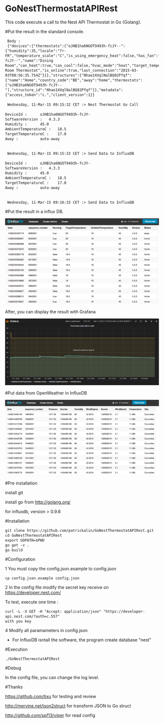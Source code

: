 # GoNestThermostatAPIRest
This code execute a call to the Nest API Thermostat in Go (Golang).

#Put the result in the standard console.

     Body :
     {"devices":{"thermostats":{"oJHB1ha6NGOT9493h-fcJY--":{"humidity":35,"locale":"fr-FR","temperature_scale":"C","is_using_emergency_heat":false,"has_fan":false,"software_version":"4.3.3","has_leaf":false,"device_id":"oJHB1ha6NGOT9493h-fcJY--","name":"Dining Room","can_heat":true,"can_cool":false,"hvac_mode":"heat","target_temperature_c":20.0,"target_temperature_f":68,"target_temperature_high_c":24.0,"target_temperature_high_f":75,"target_temperature_low_c":20.0,"target_temperature_low_f":68,"ambient_temperature_c":20.0,"ambient_temperature_f":68,"away_temperature_high_c":24.0,"away_temperature_high_f":76,"away_temperature_low_c":15.0,"away_temperature_low_f":59,"structure_id":"Nhae1XUqlNalBQ82Pfqf","fan_timer_active":false,"name_long":"Dining Room Thermostat","is_online":true,"last_connection":"2015-03-03T08:56:35.754Z"}}},"structures":{"Nhae1XUqlNalBQ82Pfqf":{"name":"Home","country_code":"BE","away":"home","thermostats":["oJHB1ha6NGOT9493h-fcJY--"],"structure_id":"Nhae1XUqlNalBQ82Pfqf"}},"metadata":{"access_token":"c.","client_version":1}}

     Wednesday, 11-Mar-15 09:15:32 CET :> Nest Thermostat Go Call

    DeviceId : 	 	oJHB1ha6NGOT9493h-fcJY-
    SoftwareVersion : 	4.3.3
    Humidity : 	 	45.0
    AmbientTemperatureC : 	18.5
    TargetTemperatureC : 	17.0
    Away : 	 	 	auto-away


     Wednesday, 11-Mar-15 09:15:33 CET :> Send Data to InfluxDB

    DeviceId : 	 	oJHB1ha6NGOT9493h-fcJY-
    SoftwareVersion : 	4.3.3
    Humidity : 	 	45.0
    AmbientTemperatureC : 	18.5
    TargetTemperatureC : 	17.0
    Away : 	 	 	auto-away


     Wednesday, 11-Mar-15 09:16:33 CET :> Send Data to InfluxDB


#Put the result in a influx DB.

![InfluxDB Image ](https://github.com/patrickalin/GoNestThermostatAPIRest/blob/master/img/InfluxDB.png)

After, you can display the result with Grafana

![Grafana Image ](https://github.com/patrickalin/GoNestThermostatAPIRest/blob/master/img/Grafana.png)

#Put data from OpenWeather in InfluxDB

![OpenWeather Image ](https://github.com/patrickalin/GoNestThermostatAPIRest/blob/master/img/OpenWeather.png)

#Pre installation

install git

install go from http://golang.org/

for influxdb, version > 0.9.6

#Installation

    git clone https://github.com/patrickalin/GoNestThermostatAPIRest.git
    cd GoNestThermostatAPIRest
    export GOPATH=$PWD
    go get -v .
    go build

#Configuration

1 You must copy the config.json.example to config.json

    cp config.json.example config.json

2 In the config file modify the secret key receive on https://developer.nest.com/

To test, execute one time :

    curl -L -X GET -H "Accept: application/json" "https://developer-api.nest.com/?auth=c.557"
    with you key

4 Modify all paramameters in config.json

- For InfluxDB isntall the software, the program create database "nest"

#Execution

    ./GoNestThermostatAPIRest

#Debug

In the config file, you can change the log level.

#Thanks

https://github.com/tixu for testing and review

http://mervine.net/json2struct for transform JSON to Go struct

http://github.com/spf13/viper for read config
